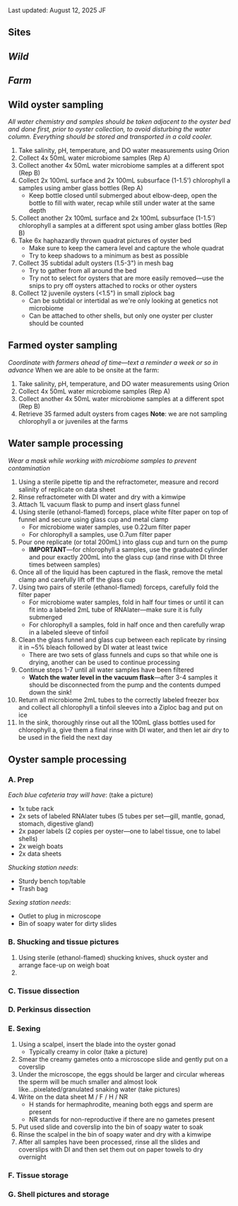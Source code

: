 Last updated: August 12, 2025 JF

## Sites
*Wild*
- 
*Farm*
- 

## Wild oyster sampling
*All water chemistry and samples should be taken adjacent to the oyster bed and done first, prior to oyster collection, to avoid disturbing the water column. Everything should be stored and transported in a cold cooler.*
1. Take salinity, pH, temperature, and DO water measurements using Orion
2. Collect 4x 50mL water microbiome samples (Rep A)
3. Collect another 4x 50mL water microbiome samples at a different spot (Rep B)
4. Collect 2x 100mL surface and 2x 100mL subsurface (1-1.5') chlorophyll a samples using amber glass bottles (Rep A)
	- Keep bottle closed until submerged about elbow-deep, open the bottle to fill with water, recap while still under water at the same depth
5. Collect another 2x 100mL surface and 2x 100mL subsurface (1-1.5') chlorophyll a samples at a different spot using amber glass bottles (Rep B)
6. Take 6x haphazardly thrown quadrat pictures of oyster bed
	- Make sure to keep the camera level and capture the whole quadrat
	- Try to keep shadows to a minimum as best as possible
7. Collect 35 subtidal adult oysters (1.5-3") in mesh bag
	- Try to gather from all around the bed
	- Try not to select for oysters that are more easily removed—use the snips to pry off oysters attached to rocks or other oysters
8. Collect 12 juvenile oysters (<1.5") in small ziplock bag
	- Can be subtidal or intertidal as we're only looking at genetics not microbiome
	- Can be attached to other shells, but only one oyster per cluster should be counted

## Farmed oyster sampling
*Coordinate with farmers ahead of time—text a reminder a week or so in advance*
When we are able to be onsite at the farm:
1. Take salinity, pH, temperature, and DO water measurements using Orion
2. Collect 4x 50mL water microbiome samples (Rep A)
3. Collect another 4x 50mL water microbiome samples at a different spot (Rep B)
4. Retrieve 35 farmed adult oysters from cages
**Note**: we are not sampling chlorophyll a or juveniles at the farms

## Water sample processing
*Wear a mask while working with microbiome samples to prevent contamination*
1. Using a sterile pipette tip and the refractometer, measure and record salinity of replicate on data sheet
2. Rinse refractometer with DI water and dry with a kimwipe
3. Attach 1L vacuum flask to pump and insert glass funnel
4. Using sterile (ethanol-flamed) forceps, place white filter paper on top of funnel and secure using glass cup and metal clamp
	- For microbiome water samples, use 0.22um filter paper
	- For chlorophyll a samples, use 0.7um filter paper
5. Pour one replicate (or total 200mL) into glass cup and turn on the pump
	- **IMPORTANT**—for chlorophyll a samples, use the graduated cylinder and pour exactly 200mL into the glass cup (and rinse with DI three times between samples)
6. Once all of the liquid has been captured in the flask, remove the metal clamp and carefully lift off the glass cup
7. Using two pairs of sterile (ethanol-flamed) forceps, carefully fold the filter paper
	- For microbiome water samples, fold in half four times or until it can fit into a labeled 2mL tube of RNAlater—make sure it is fully submerged
	- For chlorophyll a samples, fold in half once and then carefully wrap in a labeled sleeve of tinfoil
8. Clean the glass funnel and glass cup between each replicate by rinsing it in ~5% bleach  followed by DI water at least twice
	- There are two sets of glass funnels and cups so that while one is drying, another can be used to continue processing
9. Continue steps 1-7 until all water samples have been filtered
	- **Watch the water level in the vacuum flask**—after 3-4 samples it should be disconnected from the pump and the contents dumped down the sink! 
10. Return all microbiome 2mL tubes to the correctly labeled freezer box and collect all chlorophyll a tinfoil sleeves into a Ziploc bag and put on ice
11. In the sink, thoroughly rinse out all the 100mL glass bottles used for chlorophyll a, give them a final rinse with DI water, and then let air dry to be used in the field the next day

## Oyster sample processing
### A. Prep
*Each blue cafeteria tray will have*: (take a picture)
- 1x tube rack
- 2x sets of labeled RNAlater tubes (5 tubes per set—gill, mantle, gonad, stomach, digestive gland)
- 2x paper labels (2 copies per oyster—one to label tissue, one to label shells)
- 2x weigh boats
- 2x data sheets

*Shucking station needs*:
- Sturdy bench top/table
- Trash bag

*Sexing station needs*:
- Outlet to plug in microscope
- Bin of soapy water for dirty slides
### B. Shucking and tissue pictures
1. Using sterile (ethanol-flamed) shucking knives, shuck oyster and arrange face-up on weigh boat
2. 
### C. Tissue dissection
### D. Perkinsus dissection
### E. Sexing
1. Using a scalpel, insert the blade into the oyster gonad
	- Typically creamy in color (take a picture)
2. Smear the creamy gametes onto a microscope slide and gently put on a coverslip
3. Under the microscope, the eggs should be larger and circular whereas the sperm will be much smaller and almost look like...pixelated/granulated snaking water (take pictures)
4. Write on the data sheet M / F / H / NR
	- H stands for hermaphrodite, meaning both eggs and sperm are present
	- NR stands for non-reproductive if there are no gametes present
5. Put used slide and coverslip into the bin of soapy water to soak
6. Rinse the scalpel in the bin of soapy water and dry with a kimwipe
7. After all samples have been processed, rinse all the slides and coverslips with DI and then set them out on paper towels to dry overnight
### F. Tissue storage
### G. Shell pictures and storage

